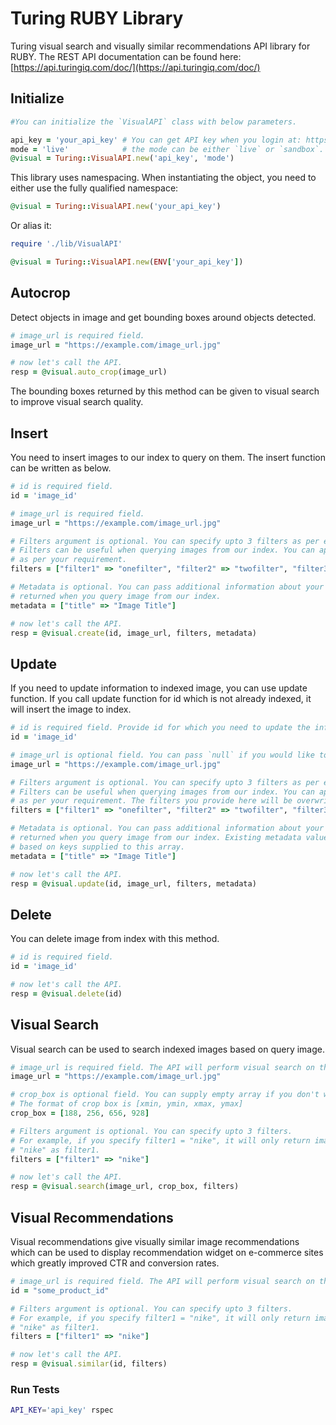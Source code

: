 # Turing RUBY Library

Turing visual search and visually similar recommendations API library for RUBY. The REST API documentation can be found here: [https://api.turingiq.com/doc/](https://api.turingiq.com/doc/)


Initialize
--------

```ruby
#You can initialize the `VisualAPI` class with below parameters.

api_key = 'your_api_key' # You can get API key when you login at: https://www.turingiq.com/login
mode = 'live'            # the mode can be either `live` or `sandbox`. Default mode is `live`.
@visual = Turing::VisualAPI.new('api_key', 'mode')
```

This library uses namespacing. When instantiating the object, you need to either use the fully qualified namespace:

```ruby
@visual = Turing::VisualAPI.new('your_api_key')
```

Or alias it:

```ruby
require './lib/VisualAPI'

@visual = Turing::VisualAPI.new(ENV['your_api_key'])
```

Autocrop
--------

Detect objects in image and get bounding boxes around objects detected.

```ruby
# image_url is required field.
image_url = "https://example.com/image_url.jpg"

# now let's call the API.
resp = @visual.auto_crop(image_url)
```

The bounding boxes returned by this method can be given to visual search to improve visual search quality.


Insert
------

You need to insert images to our index to query on them. The insert function can be written as below.

```ruby
# id is required field.
id = 'image_id'

# image_url is required field.
image_url = "https://example.com/image_url.jpg"

# Filters argument is optional. You can specify upto 3 filters as per example given below.
# Filters can be useful when querying images from our index. You can apply any filter
# as per your requirement.
filters = ["filter1" => "onefilter", "filter2" => "twofilter", "filter3" => "threefilter"]

# Metadata is optional. You can pass additional information about your image which will be
# returned when you query image from our index.
metadata = ["title" => "Image Title"]

# now let's call the API.
resp = @visual.create(id, image_url, filters, metadata)
```

Update
------

If you need to update information to indexed image, you can use update function. If you call update function for id which is not already indexed, it will insert the image to index.

```ruby
# id is required field. Provide id for which you need to update the information.
id = 'image_id'

# image_url is optional field. You can pass `null` if you would like to keep URL unchanged.
image_url = "https://example.com/image_url.jpg"

# Filters argument is optional. You can specify upto 3 filters as per example given below.
# Filters can be useful when querying images from our index. You can apply any filter
# as per your requirement. The filters you provide here will be overwritten.
filters = ["filter1" => "onefilter", "filter2" => "twofilter", "filter3" => "threefilter"]

# Metadata is optional. You can pass additional information about your image which will be
# returned when you query image from our index. Existing metadata values will be overwritten
# based on keys supplied to this array.
metadata = ["title" => "Image Title"]

# now let's call the API.
resp = @visual.update(id, image_url, filters, metadata)
```

Delete
------

You can delete image from index with this method.

```ruby
# id is required field.
id = 'image_id'

# now let's call the API.
resp = @visual.delete(id)
```

Visual Search
-------------

Visual search can be used to search indexed images based on query image.

```ruby
# image_url is required field. The API will perform visual search on the image and return
image_url = "https://example.com/image_url.jpg"

# crop_box is optional field. You can supply empty array if you don't want to specify crop box.
# The format of crop box is [xmin, ymin, xmax, ymax]
crop_box = [188, 256, 656, 928]

# Filters argument is optional. You can specify upto 3 filters.
# For example, if you specify filter1 = "nike", it will only return images which are indexed with
# "nike" as filter1.
filters = ["filter1" => "nike"]

# now let's call the API.
resp = @visual.search(image_url, crop_box, filters)
```

Visual Recommendations
----------------------

Visual recommendations give visually similar image recommendations which can be used to display recommendation widget on e-commerce sites which greatly improved CTR and conversion rates.

```ruby
# image_url is required field. The API will perform visual search on the image and return
id = "some_product_id"

# Filters argument is optional. You can specify upto 3 filters.
# For example, if you specify filter1 = "nike", it will only return images which are indexed with
# "nike" as filter1.
filters = ["filter1" => "nike"]

# now let's call the API.
resp = @visual.similar(id, filters)
```


### Run Tests

```sh
API_KEY='api_key' rspec
```
